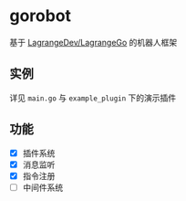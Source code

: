 # gorobot
基于 [LagrangeDev/LagrangeGo](https://github.com/LagrangeDev/LagrangeGo) 的机器人框架

## 实例
详见 `main.go` 与 `example_plugin` 下的演示插件

## 功能
- [x] 插件系统
- [x] 消息监听
- [x] 指令注册
- [ ] 中间件系统
